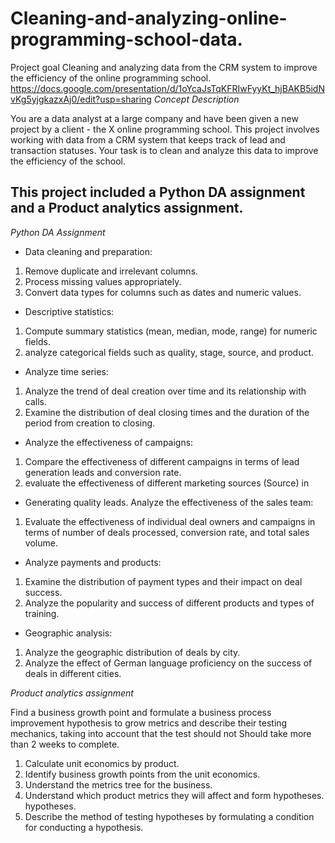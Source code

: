 # Cleaning-and-analyzing-online-programming-school-data.
Project goal Cleaning and analyzing data from the CRM system to improve the efficiency of the online programming school.
https://docs.google.com/presentation/d/1oYcaJsTqKFRIwFyyKt_hjBAKB5idNvKg5yjgkazxAj0/edit?usp=sharing
*Concept Description*

You are a data analyst at a large company and have been given a new project by a client - the
X online programming school. This project involves working with data from a
CRM system that keeps track of lead and transaction statuses. Your task is to clean and
analyze this data to improve the efficiency of the school.

## This project included a Python DA assignment and a Product analytics assignment.

*Python DA Assignment*
- Data cleaning and preparation:
1. Remove duplicate and irrelevant columns.
2. Process missing values appropriately.
3. Convert data types for columns such as dates and numeric
values.
- Descriptive statistics:
1. Compute summary statistics (mean, median, mode,
range) for numeric fields.
2. analyze categorical fields such as quality, stage, source, and
product.
- Analyze time series:
1. Analyze the trend of deal creation over time and its relationship
with calls.
2. Examine the distribution of deal closing times and the duration of the
period from creation to closing.
- Analyze the effectiveness of campaigns:
1. Compare the effectiveness of different campaigns in terms of lead generation
leads and conversion rate.
2. evaluate the effectiveness of different marketing sources (Source) in
- Generating quality leads.
Analyze the effectiveness of the sales team:
1. Evaluate the effectiveness of individual deal owners and campaigns
in terms of number of deals processed, conversion rate, and
total sales volume.
- Analyze payments and products:
1. Examine the distribution of payment types and their impact on deal success.
2. Analyze the popularity and success of different products and types of
training.
- Geographic analysis:
1. Analyze the geographic distribution of deals by city.
2. Analyze the effect of German language proficiency on the success of deals in different cities.

*Product analytics assignment*

 Find a business growth point and formulate a business process improvement hypothesis
to grow metrics and describe their testing mechanics, taking into account that the test should not
Should take more than 2 weeks to complete.
1. Calculate unit economics by product.
2. Identify business growth points from the unit economics.
3. Understand the metrics tree for the business.
4. Understand which product metrics they will affect and form hypotheses.
hypotheses.
5. Describe the method of testing hypotheses by formulating a condition for conducting a
hypothesis.
